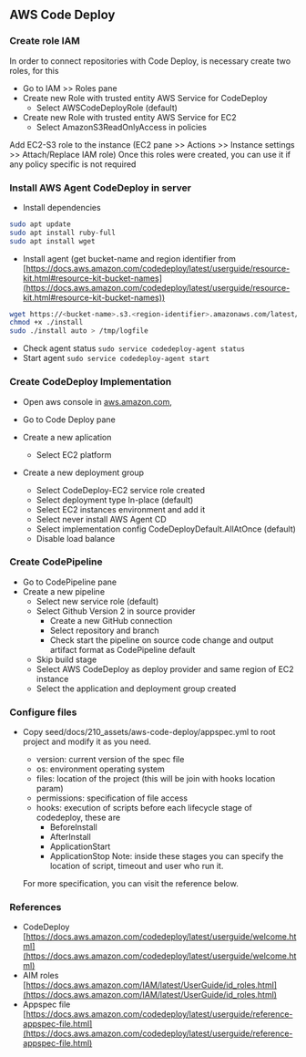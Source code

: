 ## AWS Code Deploy

### Create role IAM

In order to connect repositories with Code Deploy, is necessary create two roles, for this
-   Go to IAM >> Roles pane
-   Create new Role with trusted entity AWS Service for CodeDeploy 
    -   Select AWSCodeDeployRole (default)
-   Create new Role with trusted entity AWS Service for EC2
    -   Select AmazonS3ReadOnlyAccess in policies

Add EC2-S3 role to the instance (EC2 pane >> Actions >> Instance settings >> Attach/Replace IAM role)
Once this roles were created, you can use it if any policy specific is not required

### Install AWS Agent CodeDeploy in server

-   Install dependencies

```bash
sudo apt update
sudo apt install ruby-full
sudo apt install wget
```

-   Install agent (get bucket-name and region identifier from [https://docs.aws.amazon.com/codedeploy/latest/userguide/resource-kit.html#resource-kit-bucket-names](https://docs.aws.amazon.com/codedeploy/latest/userguide/resource-kit.html#resource-kit-bucket-names))

```bash
wget https://<bucket-name>.s3.<region-identifier>.amazonaws.com/latest/install
chmod +x ./install
sudo ./install auto > /tmp/logfile
```

-   Check agent status `sudo service codedeploy-agent status`
-   Start agent `sudo service codedeploy-agent start`

### Create CodeDeploy Implementation

-   Open aws console in [aws.amazon.com](https://aws.amazon.com),
-   Go to Code Deploy pane

-   Create a new aplication
    -   Select EC2 platform

-   Create a new deployment group
    -   Select CodeDeploy-EC2 service role created
    -   Select deployment type In-place (default)
    -   Select EC2 instances environment and add it
    -   Select never install AWS Agent CD
    -   Select implementation config CodeDeployDefault.AllAtOnce (default)
    -   Disable load balance

### Create CodePipeline

-   Go to CodePipeline pane
-   Create a new pipeline
    -   Select new service role (default)
    -   Select Github Version 2 in source provider
        -   Create a new GitHub connection
        -   Select repository and branch
        -   Check start the pipeline on source code change and output artifact format as CodePipeline default
    -   Skip build stage
    -   Select AWS CodeDeploy as deploy provider and same region of EC2 instance
    -   Select the application and deployment group created

### Configure files

-   Copy seed/docs/210_assets/aws-code-deploy/appspec.yml to root project and modify it as you need.
	-	version: current version of the spec file
	-	os: environment operating system
	-	files: location of the project (this will be join with hooks location param)
	-	permissions: specification of file access
	-	hooks: execution of scripts before each lifecycle stage of codedeploy, these are
		-	BeforeInstall
		-	AfterInstall
		-	ApplicationStart
		-	ApplicationStop
		Note: inside these stages you can specify the location of script, timeout and user who run it.
		
	For more specification, you can visit the reference below.

### References

-   CodeDeploy [https://docs.aws.amazon.com/codedeploy/latest/userguide/welcome.html](https://docs.aws.amazon.com/codedeploy/latest/userguide/welcome.html)
-   AIM roles [https://docs.aws.amazon.com/IAM/latest/UserGuide/id_roles.html](https://docs.aws.amazon.com/IAM/latest/UserGuide/id_roles.html)
-   Appspec file [https://docs.aws.amazon.com/codedeploy/latest/userguide/reference-appspec-file.html](https://docs.aws.amazon.com/codedeploy/latest/userguide/reference-appspec-file.html)